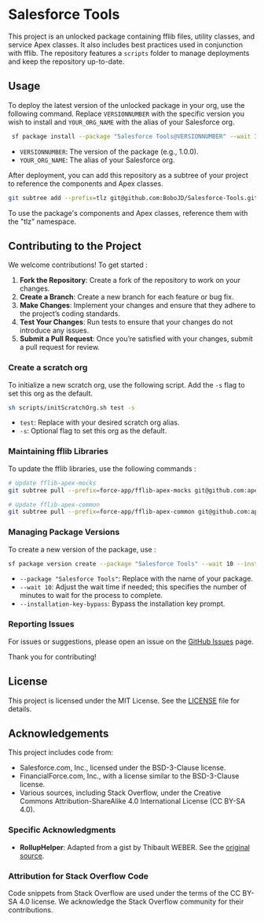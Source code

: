 # Salesforce Tools

This project is an unlocked package containing fflib files, utility classes, and service Apex classes. It also includes best practices used in conjunction with fflib. The repository features a `scripts` folder to manage deployments and keep the repository up-to-date.

## Usage

To deploy the latest version of the unlocked package in your org, use the following command. Replace `VERSIONNUMBER` with the specific version you wish to install and `YOUR_ORG_NAME` with the alias of your Salesforce org.

 ```sh
  sf package install --package "Salesforce Tools@VERSIONNUMBER" --wait 10 --publish-wait 10 --target-org YOUR_ORG_NAME
  ```

* `VERSIONNUMBER`: The version of the package (e.g., 1.0.0).
* `YOUR_ORG_NAME`: The alias of your Salesforce org.

After deployment, you can add this repository as a subtree of your project to reference the components and Apex classes.

  ```sh
  git subtree add --prefix=tlz git@github.com:BoboJD/Salesforce-Tools.git master
  ```

To use the package's components and Apex classes, reference them with the "tlz" namespace.

## Contributing to the Project

We welcome contributions! To get started :

1. **Fork the Repository**: Create a fork of the repository to work on your changes.
2. **Create a Branch**: Create a new branch for each feature or bug fix.
3. **Make Changes**: Implement your changes and ensure that they adhere to the project’s coding standards.
4. **Test Your Changes**: Run tests to ensure that your changes do not introduce any issues.
5. **Submit a Pull Request**: Once you’re satisfied with your changes, submit a pull request for review.

### Create a scratch org

To initialize a new scratch org, use the following script. Add the `-s` flag to set this org as the default.

  ```sh
  sh scripts/initScratchOrg.sh test -s
  ```

* `test`: Replace with your desired scratch org alias.
* `-s`: Optional flag to set this org as the default.

### Maintaining fflib Libraries

To update the fflib libraries, use the following commands :

  ```sh
  # Update fflib-apex-mocks
  git subtree pull --prefix=force-app/fflib-apex-mocks git@github.com:apex-enterprise-patterns/fflib-apex-mocks.git master

  # Update fflib-apex-common
  git subtree pull --prefix=force-app/fflib-apex-common git@github.com:apex-enterprise-patterns/fflib-apex-common.git master
  ```

### Managing Package Versions

To create a new version of the package, use :

  ```sh
  sf package version create --package "Salesforce Tools" --wait 10 --installation-key-bypass
  ```

* `--package "Salesforce Tools"`: Replace with the name of your package.
* `--wait 10`: Adjust the wait time if needed; this specifies the number of minutes to wait for the process to complete.
* `--installation-key-bypass`: Bypass the installation key prompt.

### Reporting Issues

For issues or suggestions, please open an issue on the [GitHub Issues](https://github.com/BoboJD/Salesforce-Tools/issues) page.

Thank you for contributing!

## License

This project is licensed under the MIT License. See the [LICENSE](LICENSE) file for details.

## Acknowledgements

This project includes code from:

* Salesforce.com, Inc., licensed under the BSD-3-Clause license.
* FinancialForce.com, Inc., with a license similar to the BSD-3-Clause license.
* Various sources, including Stack Overflow, under the Creative Commons Attribution-ShareAlike 4.0 International License (CC BY-SA 4.0).

### Specific Acknowledgments

* **RollupHelper**: Adapted from a gist by Thibault WEBER. See the [original source](https://gist.github.com/grotib/838a40928d17d241f974319f04336bc3/edit).

### Attribution for Stack Overflow Code

Code snippets from Stack Overflow are used under the terms of the CC BY-SA 4.0 license. We acknowledge the Stack Overflow community for their contributions.
